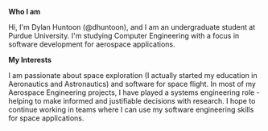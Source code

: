 <!---
dhuntoon/dhuntoon is a ✨ special ✨ repository because its `README.md` (this file) appears on your GitHub profile.
You can click the Preview link to take a look at your changes.
--->

**Who I am**

Hi, I'm Dylan Huntoon (@dhuntoon), and I am an undergraduate student at Purdue University. I'm studying Computer Engineering with a focus in software development for aerospace applications. 

**My Interests**

I am passionate about space exploration (I actually started my education in Aeronautics and Astronautics) and software for space flight. In most of my Aerospace Engineering projects, I have played a systems engineering role - helping to make informed and justifiable decisions with research. I hope to continue working in teams where I can use my software engineering skills for space applications. 
